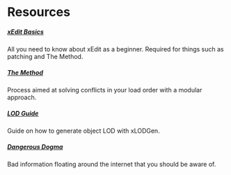 ﻿# Resources

##### [xEdit Basics](./xedit.html)
All you need to know about xEdit as a beginner. Required for things such as patching and The Method.
##### [The Method](./themethod.html)
Process aimed at solving conflicts in your load order with a modular approach.
##### [LOD Guide](./lod.html)
Guide on how to generate object LOD with xLODGen.
##### [Dangerous Dogma](./dogma.html)
Bad information floating around the internet that you should be aware of.

